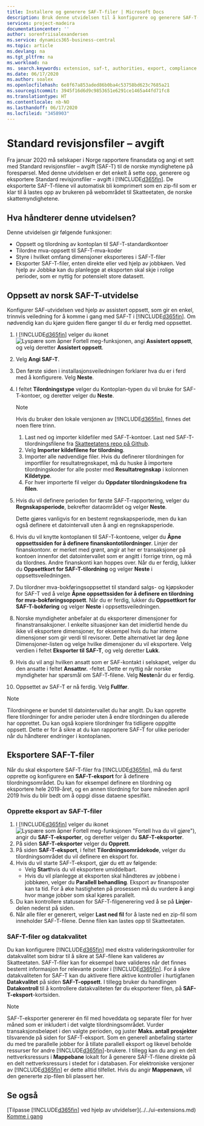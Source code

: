 ```yaml
---
title: Installere og generere SAF-T-filer | Microsoft Docs
description: Bruk denne utvidelsen til å konfigurere og generere SAF-T-filer for de norske myndighetene, i Business Central.
services: project-madeira
documentationcenter: ''
author: sorenfriisalexandersen
ms.service: dynamics365-business-central
ms.topic: article
ms.devlang: na
ms.tgt_pltfrm: na
ms.workload: na
ms. search.keywords: extension, saf-t, authorities, export, compliance
ms.date: 06/17/2020
ms.author: soalex
ms.openlocfilehash: 6e8f67a853aded86b0ba4c53758bd623c7685a21
ms.sourcegitcommit: 3945f16d6d9c9853651e6291ce1465a44fd71fc8
ms.translationtype: HT
ms.contentlocale: nb-NO
ms.lasthandoff: 06/17/2020
ms.locfileid: "3458903"
---
```

# <a name="standard-audit-files---tax"></a>Standard revisjonsfiler – avgift

Fra januar 2020 må selskaper i Norge rapportere finansdata og angi et sett med Standard revisjonsfiler – avgift (SAF-T) til de norske myndighetene på forespørsel. Med denne utvidelsen er det enkelt å sette opp, generere og eksportere Standard revisjonsfiler – avgift i [!INCLUDE[d365fin](../../includes/d365fin_md.md)]. De eksporterte SAF-T-filene vil automatisk bli komprimert som en zip-fil som er klar til å lastes opp av brukeren på webområdet til Skatteetaten, de norske skattemyndighetene.  

## <a name="what-does-this-extensions-handle"></a>Hva håndterer denne utvidelsen?
Denne utvidelsen gir følgende funksjoner:
* Oppsett og tilordning av kontoplan til SAF-T-standardkontoer
* Tilordne mva-oppsett til SAF-T-mva-koder
* Styre i hvilket omfang dimensjoner eksporteres i SAF-T-filer
* Eksporter SAF-T-filer, enten direkte eller ved hjelp av jobbkøen. Ved hjelp av Jobbkø kan du planlegge at eksporten skal skje i rolige perioder, som er nyttig for potensielt store datasett.

## <a name="setup-of-the-norwegian-saf-t-extension"></a>Oppsett av norsk SAF-T-utvidelse
Konfigurer SAF-utvidelsen ved hjelp av assistert oppsett, som gir en enkel, trinnvis veiledning for å komme i gang med SAF-T i [!INCLUDE[d365fin](../../includes/d365fin_md.md)]. Om nødvendig kan du kjøre guiden flere ganger til du er ferdig med oppsettet.

1. I [!INCLUDE[d365fin](../../includes/d365fin_md.md)] velger du ikonet ![Lyspære som åpner Fortell meg-funksjonen](../../media/ui-search/search_small.png "Fortell hva du vil gjøre"), angi **Assistert oppsett**, og velg deretter **Assistert oppsett**.  
2. Velg **Angi SAF-T**.
3. Den første siden i installasjonsveiledningen forklarer hva du er i ferd med å konfigurere. Velg **Neste**.
4. I feltet **Tilordningstype** velger du Kontoplan-typen du vil bruke for SAF-T-kontoer, og deretter velger du **Neste**. 

   > [!Note]
   > Hvis du bruker den lokale versjonen av [!INCLUDE[d365fin](../../includes/d365fin_md.md)], finnes det noen flere trinn. 
   > 1. Last ned og importer kildefiler med SAF-T-kontoer. Last ned SAF-T-tilordningsfilene fra [Skatteetatens repo på Github](https://github.com/Skatteetaten/saf-t).
   > 2. Velg **Importer kildefilene for tilordning**.
   > 3. Importer alle nødvendige filer. Hvis du definerer tilordningen for importfiler for resultatregnskapet, må du huske å importere tilordningskoder for alle poster med **Resultatregnskap** i kolonnen **Kildetype**.
   > 4. For hver importerte fil velger du **Oppdater tilordningskodene fra filen**.

5. Hvis du vil definere perioden for første SAF-T-rapportering, velger du **Regnskapsperiode**, bekrefter dataområdet og velger **Neste**.

   Dette gjøres vanligvis for en bestemt regnskapsperiode, men du kan også definere et datointervall uten å angi en regnskapsperiode.
6. Hvis du vil knytte kontoplanen til SAF-T-kontoene, velger du **Åpne oppsettssiden for å definere finanskontotilordninger**. Linjer der finanskontonr. er merket med grønt, angir at her er transaksjoner på kontoen innenfor det datointervallet som er angitt i forrige trinn, og må da tilordnes. Andre finanskonti kan hoppes over. Når du er ferdig, lukker du **Oppsettkort for SAF-T-tilordning** og velger **Neste** i oppsettsveiledningen.
7. Du tilordner mva-bokføringsoppsettet til standard salgs- og kjøpskoder for SAF-T ved å velge **Åpne oppsettssiden for å definere en tilordning for mva-bokføringsoppsett**.  Når du er ferdig, lukker du **Oppsettkort for SAF-T-bokføring** og velger **Neste** i oppsettsveiledningen.
8. Norske myndigheter anbefaler at du eksporterer dimensjoner for finanstransaksjoner. I enkelte situasjoner kan det imidlertid hende du ikke vil eksportere dimensjoner, for eksempel hvis du har interne dimensjoner som gir verdi til revisorer. Dette alternativet lar deg åpne Dimensjoner-listen og velge hvilke dimensjoner du vil eksportere. Velg verdien i feltet **Eksporter til SAF-T**, og velg deretter **Lukk**.
9. Hvis du vil angi hvilken ansatt som er SAF-kontakt i selskapet, velger du den ansatte i feltet **Ansattnr.** -feltet. Dette er nyttig når norske myndigheter har spørsmål om SAF-T-filene. Velg **Neste**når du er ferdig.
10. Oppsettet av SAF-T er nå ferdig. Velg **Fullfør**.

> [!Note] 
> Tilordningene er bundet til datointervallet du har angitt. Du kan opprette flere tilordninger for andre perioder uten å endre tilordningen du allerede har opprettet. Du kan også kopiere tilordninger fra tidligere oppgitte oppsett. Dette er for å sikre at du kan rapportere SAF-T for ulike perioder når du håndterer endringer i kontoplanen.

## <a name="exporting-saf-t-files"></a>Eksportere SAF-T-filer
Når du skal eksportere SAF-T-filer fra [!INCLUDE[d365fin](../../includes/d365fin_md.md)], må du først opprette og konfigurere en **SAF-T-eksport** for å definere tilordningsområdet. Du kan for eksempel definere en tilordning og eksportere hele 2019-året, og en annen tilordning for bare måneden april 2019 hvis du blir bedt om å oppgi disse dataene spesifikt.

### <a name="to-create-an-export-of-saf-t-files"></a>Opprette eksport av SAF-T-filer  
1. I [!INCLUDE[d365fin](../../includes/d365fin_md.md)] velger du ikonet ![Lyspære som åpner Fortell meg-funksjonen](../../media/ui-search/search_small.png) "Fortell hva du vil gjøre"), angir du **SAF-T-eksporter**, og deretter velger du **SAF-T-eksporter**.  
2. På siden **SAF-T-eksporter** velger du **Opprett**.
3. På siden **SAF-T-eksport**, i feltet **Tilordningsområdekode**, velger du tilordningsområdet du vil definere en eksport for.
5. Hvis du vil starte SAF-T-eksport, gjør du ett av følgende: 
   * Velg **Start**hvis du vil eksportere umiddelbart.
   * Hvis du vil planlegge at eksporten skal håndteres av jobbene i jobbkøen, velger du **Parallell behandling**. Eksport av finansposter kan ta tid. For å øke hastigheten på prosessen må du vurdere å angi hvor mange jobber som skal kjøres parallelt. 
6. Du kan kontrollere statusen for SAF-T-filgenerering ved å se på **Linjer**-delen nederst på siden. 
7. Når alle filer er generert, velger **Last ned fil** for å laste ned en zip-fil som inneholder SAF-T-filene. Denne filen kan lastes opp til Skatteetaten.

### <a name="saf-t-files-and-data-quality"></a>SAF-T-filer og datakvalitet
Du kan konfigurere [!INCLUDE[d365fin](../../includes/d365fin_md.md)] med ekstra valideringskontroller for datakvalitet som bidrar til å sikre at SAF-filene kan valideres av Skatteetaten. SAF-T-filer kan for eksempel bare valideres når det finnes bestemt informasjon for relevante poster i [!INCLUDE[d365fin](../../includes/d365fin_md.md)]. For å sikre datakvaliteten for SAF-T kan du aktivere flere aktive kontroller i hurtigfanen **Datakvalitet** på siden **SAF-T-oppsett**. I tillegg bruker du handlingen **Datakontroll** til å kontrollere datakvaliteten før du eksporterer filen, på **SAF-T-eksport**-kortsiden.

> [!NOTE]
> SAF-T-eksporter genererer én fil med hoveddata og separate filer for hver måned som er inkludert i det valgte tilordningsområdet. Vurder transaksjonsbeløpet i den valgte perioden, og juster **Maks. antall prosjekter** tilsvarende på siden for SAF-T-eksport. Som en generell anbefaling starter du med tre parallelle jobber for å tillate parallell eksport og likevel beholde ressurser for andre [!INCLUDE[d365fin](../../includes/d365fin_md.md)]-brukere. I tillegg kan du angi en delt nettverksressurs i **Mappebane** lokalt for å generere SAF-T-filene direkte på en delt nettverksressurs i stedet for i databasen. For elektroniske versjoner av [!INCLUDE[d365fin](../../includes/d365fin_md.md)] er dette alltid tilfellet. Hvis du angir **Mappenavn**, vil den genererte zip-filen bli plassert her. 

## <a name="see-also"></a>Se også
[Tilpasse [!INCLUDE[d365fin](../../includes/d365fin_md.md)] ved hjelp av utvidelser](../../ui-extensions.md)  
[Komme i gang](../../product-get-started.md)
